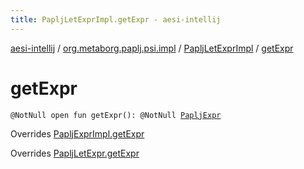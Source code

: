 ```yaml
---
title: PapljLetExprImpl.getExpr - aesi-intellij
---
```


[aesi-intellij](../../index.html) / [org.metaborg.paplj.psi.impl](../index.html) / [PapljLetExprImpl](index.html) / [getExpr](.)

# getExpr

`@NotNull open fun getExpr(): @NotNull `[`PapljExpr`](../../org.metaborg.paplj.psi/-paplj-expr/index.html)

Overrides [PapljExprImpl.getExpr](../-paplj-expr-impl/get-expr.html)

Overrides [PapljLetExpr.getExpr](../../org.metaborg.paplj.psi/-paplj-let-expr/get-expr.html)


